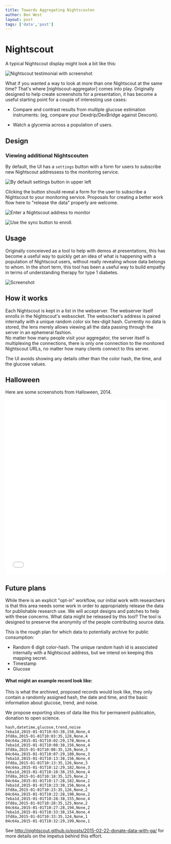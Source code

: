 ```yaml
---
title: Towards Aggregating Nightscouten
author: Ben West
layout: post
tags: ['data','post']
---
```


# Nightscout

A typical Nightscout display might look a bit like this:

![Nightscout testimonial with screenshot][screenshot-nightscout]

What if you wanted a way to look at more than one Nightscout at the
same time?  That's where [nightscout-aggregator] comes into play.
Originally designed to help create screenshots for a presentation, it
has become a useful starting point for a couple of interesting use
cases:

* Compare and contrast results from multiple glucose estimation
  instruments: (eg, compare your Dexdrip/DexBridge against Dexcom).

* Watch a glycemia across a population of users.

[screenshot-nightscout]: http://bewest.github.io/ns-ms-present/images/03-why/drop-like-a-rock.png
[nightscout-aggegator]: http://bewest.github.io/ns-ms-present/images/04-aggregate/halloween-05.png 


## Design

### Viewing additional Nightscouten

By default, the UI has a `settings` button with a form for users to
subscribe new Nightscout addressess to the monitoring service.

![By default settings button in upper left][settings-button]

Clicking the button should reveal a form for the user to subscribe a
Nightscout to your monitoring service.  Proposals for creating a
better work flow here to "release the data" properly are welcome.

![Enter a Nightscout address to monitor][subscribe-form]

![Use the sync button to enroll.][subscribe-form-filled]


## Usage

Originally conceieved as a tool to help with demos at presentations,
this has become a useful way to quickly get an idea of what is
happening with a population of Nightscout users, without really
revealing whose data belongs to whom.  In the short term, this tool
has been a useful way to build empathy in terms of understanding
therapy for type 1 diabetes.

![Screenshot][screenshot-overview]


## How it works

Each Nightscout is kept in a list in the webserver.  The webserver
itself enrolls in the Nightscout's websocket.  The websocket's address
is paired internally with a unique random color six hex-digit hash.
Currently no data is stored, the lens merely allows viewing all the
data passing through the server in an ephemeral fashion.  
No matter how many people visit your aggregator, the
server itself is multiplexing the connections, there is only one
connection to the monitored Nightscout URLs, no matter how many
clients connect to this server.  

The UI avoids showing any details other than the color hash, the time,
and the glucose values.

[settings-button]: http://i.imgur.com/G4E3OhF.png?1
[subscribe-form]: http://i.imgur.com/sinmnrp.png
[subscribe-form-filled]: http://i.imgur.com/KSJwzkB.png
[screenshot-overview]: http://bewest.github.io/ns-ms-present/images/04-aggregate/halloween-05.png


## Halloween
Here are some screenshots from Halloween, 2014.

<iframe class="imgur-album" width="100%" height="550" frameborder="0"
src="//imgur.com/a/avUf6/embed"></iframe>


## Future plans

While there is an explicit "opt-in" workflow, our initial work with
researchers is that this area needs some work in order to
appropriately release the data for publishable research use.  We will
accept designs and patches to help with these concerns.
What data might be released by this tool?  The tool is designed to
preserve the anonymity of the people contributing source data.

This is the rough plan for which data to potentially archive for
public consumption:

*  Random 6 digit color-hash.  The unique random hash id is associated
   internally with a Nightscout address, but we intend on keeping this
   mapping secret.
* Timestamp
* Glucose

#### What might an example record look like:

This is what the archived, proposed records would look like, they only
contain a randomly assigned hash, the date and time, and the basic
information about glucose, trend, and noise.

We propose exporting slices of data like this for permanent
publication, donation to open science.

```csv
hash,datetime,glucose,trend,noise
7eba1d,2015-01-01T10:03:38,158,None,4
3fd8a,2015-01-01T10:03:35,128,None,4
04c64a,2015-01-01T10:02:29,178,None,4
7eba1d,2015-01-01T10:08:38,156,None,4
3fd8a,2015-01-01T10:08:35,126,None,3
04c64a,2015-01-01T10:07:29,180,None,3
7eba1d,2015-01-01T10:13:38,156,None,4
3fd8a,2015-01-01T10:13:35,126,None,3
04c64a,2015-01-01T10:12:29,182,None,3
7eba1d,2015-01-01T10:18:38,155,None,4
3fd8a,2015-01-01T10:18:35,125,None,2
04c64a,2015-01-01T10:17:28,182,None,2
7eba1d,2015-01-01T10:23:38,156,None,4
3fd8a,2015-01-01T10:23:35,126,None,2
04c64a,2015-01-01T10:22:28,190,None,2
7eba1d,2015-01-01T10:28:38,155,None,4
3fd8a,2015-01-01T10:28:35,125,None,2
04c64a,2015-01-01T10:27:28,194,None,2
7eba1d,2015-01-01T10:33:38,154,None,4
3fd8a,2015-01-01T10:33:35,124,None,1
04c64a,2015-01-01T10:32:29,199,None,1
```

See http://nightscout.github.io/posts/2015-02-22-donate-data-with-ga/
for more details on the impetus behind this effort.



